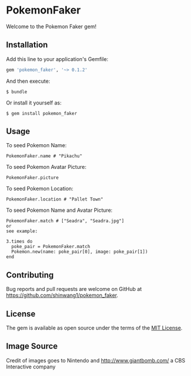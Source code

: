 # PokemonFaker

Welcome to the Pokemon Faker gem! 

## Installation

Add this line to your application's Gemfile:

```ruby
gem 'pokemon_faker', '~> 0.1.2'
```

And then execute:

    $ bundle

Or install it yourself as:

    $ gem install pokemon_faker

## Usage

To seed Pokemon Name:

    PokemonFaker.name # "Pikachu"

To seed Pokemon Avatar Picture:

    PokemonFaker.picture

To seed Pokemon Location:

    PokemonFaker.location # "Pallet Town"

To seed Pokemon Name and Avatar Picture:

    PokemonFaker.match # ["Seadra", "Seadra.jpg"]
    or
    see example:
    
    3.times do 
      poke_pair = PokemonFaker.match
      Pokemon.new(name: poke_pair[0], image: poke_pair[1])
    end

## Contributing

Bug reports and pull requests are welcome on GitHub at https://github.com/shinwang1/pokemon_faker.


## License

The gem is available as open source under the terms of the [MIT License](http://opensource.org/licenses/MIT).

## Image Source
Credit of images goes to Nintendo and http://www.giantbomb.com/ a CBS Interactive company
